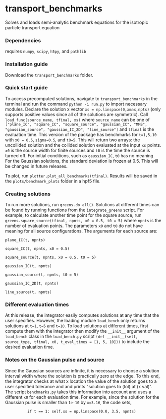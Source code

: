 # transport_benchmarks
Solves and loads semi-analytic benchmark equations for the isotropic particle transport equation 

### Dependencies 
requires `numpy`, `scipy`, `h5py`, and `pathlib`

### Installation guide 
Download the `transport_benchmarks` folder. 

### Quick start guide
To access precomputed solutions, navigate to `transport_benchmarks` in the terminal and run the command `python -i run.py` to import necessary modules. Declare the solution x vector `xs = np.linspace(0,xmax,npts)` (only supports positive values since all of the solutions are symmetric). Call `load_func(source_name, tfinal, xs)` where `source_name` can be one of `["plane_IC", "square_IC", "square_source", "gaussian_IC", "MMS", "gaussian_source", "gaussian_IC_2D", "line_source"]` and `tfinal` is the evaluation time. This version of the package has benchmarks for `t=1,5,10` with `x0 = 0.5`, `sigma=0.5`, and `t0=5`. This will return two arrays: the uncollided solution and the collided solution evaluated at the input `xs` points. `x0` is the source width for finite sources and `t0` is the time the source is turned off. For initial conditions, such as `gaussian_IC`, `t0` has no meaning. For the Gaussian solutions, the standard deviation is frozen at 0.5. This will be changed in future releases. 

To plot, run `plotter.plot_all_benchmarks(tfinal)`. Results will be saved in the `plots/benchmark_plots` folder in a hpf5 file. 

### Creating solutions
To run more solutions, run `greens.do_all()`. Solutions at different times can be found by running functions from the `integrate_greens` script. For example, to calculate another time point for the square source, run `greens.square_source(tfinal, npnts, x0 = 0.5, t0 = 5)` where `npnts` is the number of evaluation points. The parameters `x0` and `t0` do not have meaning for all source configurations. The arguments for each source are:

``plane_IC(t, npnts)``

``square_IC(t, npnts, x0 = 0.5)``

``square_source(t, npnts, x0 = 0.5, t0 = 5)``

``gaussian_IC(t, npnts)``

``gaussian_source(t, npnts, t0 = 5)``

``gaussian_IC_2D(t, npnts)``

``line_source(t, npnts)``

### Different evaluation times
At this release, the integrator easily computes solutions at any time that the user specifies. However, the loading module `load_bench` only returns solutions at `t=1`, `t=5` and `t=10`. To load solutions at different times, first compute them with the integrator then modify the ``__init__`` argument of the `load_bench` class  in the `load_bench.py` script ``(def __init__(self, source_type, tfinal, x0, t_eval_times = [1, 5, 10]))`` to include the desired evaluation time. 

### Notes on the Gaussian pulse and source
Since the Gaussian sources are infinite, it is necessary to choose a solution interval width where the solution is practically zero at the edge. To this end, the integrator checks at what x location the value of the solution goes to a user specified tolerance and and prints "solution goes to (tol) at (x val)". The script `benchmarks.py` takes this information into account and uses a different `x0` for each evaluation time. For example, since the solution for the Gaussian pulse is smaller than `1e-10` by `x=3.16`, the code sets,

``           if t == 1:
                self.xs = np.linspace(0.0, 3.5, npnts)
``
